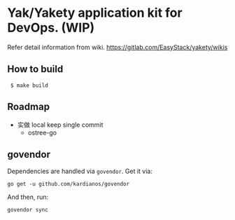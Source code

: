 # Yak/Yakety application kit for DevOps. (WIP)

Refer detail information from wiki. https://gitlab.com/EasyStack/yakety/wikis

## How to build

```
 $ make build
```

## Roadmap

 * 实做 local keep single commit
   - ostree-go

## govendor

Dependencies are handled via `govendor`. Get it via:

    go get -u github.com/kardianos/govendor

And then, run:

    govendor sync
